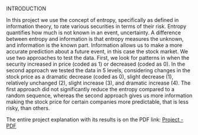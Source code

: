 INTRODUCTION

In this project we use the concept of entropy, specifically
as defined in information theory, to rate various securities in
terms of their risk. Entropy quantifies how much is not
known in an event, uncertainty. A difference between
entropy and information is that entropy measures the
unknown, and information is the known part. Information
allows us to make a more accurate prediction about a
future event, in this case the stock market. We use two
approaches to test the data. First, we look for patterns in
when the security increased in price (coded as 1) or
decreased (coded as 0). In the second approach we tested
the data in 5 levels, considering changes in the stock price as
a dramatic decrease (coded as 0), slight decrease (1),
relatively unchanged (2), slight increase (3), and dramatic
increase (4). The first approach did not significantly reduce
the entropy compared to a random sequence, whereas the
second approach gives us more information making the
stock price for certain companies more predictable, that is
less risky, than others.

The entire project explanation with its results is on the PDF link:
[Project - PDF](https://drive.google.com/file/d/1FSWzZ--UneA1kbEsc3v3Pqk6b2j22W3k/view?usp=sharing)
